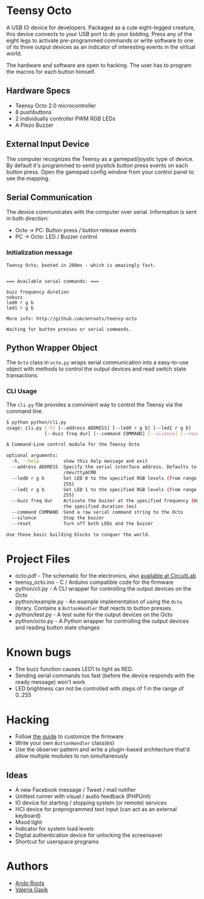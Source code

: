 # Teensy Octo

A USB IO device for developers. Packaged as a cute eight-legged creature, this device connects to your USB port to do your bidding. Press any of the eight legs to activate pre-programmed commands or write software to one of its three output devices as an indicator of interesting events in the virtual world.

The hardware and software are open to hacking. The user has to program the macros for each button himself.

## Hardware Specs

* Teensy Octo 2.0 microcontroller
* 8 pushbuttons
* 2 individually controller PWM RGB LEDs
* A Piezo Buzzer

## External Input Device

The computer recognizes the Teensy as a gamepad/joystic type of device. By default it's programmed to send joystick button press events on each button press. Open the gamepad config window from your control panel to see the mapping.

## Serial Communication

The device communicates with the computer over serial. Information is sent in both direction:

* Octo -> PC: Button press / button release events
* PC -> Octo: LED / Buzzer control

### Initialization message

```
Teensy Octo; booted in 200ms - which is amazingly fast.


=== Available serial commands: ===

buzz frequency duration
nobuzz
led0 r g b
led1 r g b

More info: http://github.com/anroots/teensy-octo

Waiting for button presses or serial commands.
```

## Python Wrapper Object

The `Octo` class in `octo.py` wraps serial communication into a easy-to-use object with methods to control the output devices and read switch state transactions.

### CLI Usage

The `cli.py` file provides a convinient way to control the Teensy via the command line.

```bash
$ python python/cli.py 
usage: cli.py [-h] [--address ADDRESS] [--led0 r g b] [--led1 r g b]
              [--buzz freq dur] [--command COMMAND] [--silence] [--reset]

A Command-Line control module for the Teensy Octo

optional arguments:
  -h, --help         show this help message and exit
  --address ADDRESS  Specify the serial interface address. Defaults to
                     /dev/ttyACM0
  --led0 r g b       Set LED 0 to the specified RGB levels (from range 0 -
                     255)
  --led1 r g b       Set LED 1 to the specified RGB levels (from range 0 -
                     255)
  --buzz freq dur    Activate the buzzer at the specified frequency (Hz) for
                     the specified duration (ms)
  --command COMMAND  Send a raw serial command string to the Octo
  --silence          Stop the buzzer
  --reset            Turn off both LEDs and the buzzer

Use those basic building blocks to conquer the world.
```

# Project Files

* octo.pdf - The schematic for the electronics, also [available at CircuitLab](https://www.circuitlab.com/circuit/s6dr46/octo/)
* teensy_octo.ino - C / Arduino compatible code for the firmware
* python/cli.py - A CLI wrapper for controlling the output devices on the Octo
* python/example.py - An example implementation of using the `Octo` library. Contains a `ButtonHandler` that reacts to button presses.
* python/test.py - A test suite for the output devices on the Octo
* python/octo.py - A Python wrapper for controlling the output devices and reading button state changes

# Known bugs

* The buzz function causes LED1 to light as RED.
* Sending serial commands too fast (before the device responds with the ready message) won't work
* LED brightness can not be controlled with steps of 1 in the range of 0..255

# Hacking

* Follow [the guide](http://www.pjrc.com/teensy/loader.html) to customize the firmware
* Write your own `ButtonHandler` class(es)
* Use the observer pattern and write a plugin-based architecture that'd allow multiple modules to run simultaneously

## Ideas

* A new Facebook message / Tweet / mail notifier
* Unittest runner with visual / audio feedback (PHPUnit)
* IO device for starting / stopping system (or remote) services
* HCI device for preprogrammed text input (can act as an external keyboard)
* Mood light
* Indicator for system load levels
* Digital authentication device for unlocking the screensaver
* Shortcut for userspace programs

# Authors

* [Ando Roots](http://sqroot.eu)
* [Valeria Gasik](http://sokeri.org)
